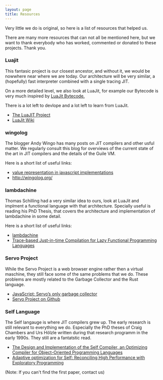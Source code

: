 ```yaml
---
layout: page
title: Resources
---
```


<p>
  Very little we do is original, so here is a list of resources that helped us.
</p>

<p>
  There are many more resources that can not all be mentioned here, but we want to thank everybody who has worked, commented or donated to these projects. Thank you.
</p>

<h3>Luajit</h3>

<p> This fantasic project is our closest ancestor, and without it, we would be nowwhere near where we are today. Our architecture will be very similar, a (hopefully) fast interpreter combined with a single tracing JIT.  </p>

<p> On a more detailed level, we also look at LuaJit, for example our <a src="https://github.com/clojit/clojit-doc/blob/master/Bytecode%20Spec.md"> Bytecode </a> is very much inspired by <a href="http://wiki.luajit.org/Bytecode-2.0">  LuaJit Bytecode. </a> </p>

<p> There is a lot left to devlope and a lot left to learn from LuaJit. <p>

<ul>
  <li> <a href="http://luajit.org/"> The LuaJIT Project </a> </li>
  <li> <a href="http://wiki.luajit.org/"> LuaJit Wiki </a> </li>
</ul>

<h3>wingolog</h3>

<p> The blogger Andy Wingo has many posts on JIT compilers and other usful matter. We regularly consult this blog for overviews of the current state of the art in JIT compilers and the details of the Guile VM. <p>

<p> Here is a short list of useful links: <p>

<ul>
  <li> <a href="http://wingolog.org/archives/2011/05/18/value-representation-in-javascript-implementations"> value representation in javascript implementations </a> </li>
  <li> <a href="http://wingolog.org/">  http://wingolog.org/ </a> </li>
</ul>

<h3>lambdachine</h3>

<p> Thomas Schilling had a very similar idea to ours, look at LuaJit and implment a functional language with that architecture. Specially useful is reading his PhD Thesis, that covers the architecture and implementation of lambdachine in some detail. <p>

<p> Here is a short list of useful links: <p>

<ul>
  <li> <a href="https://github.com/nominolo/lambdachine"> lambdachine </a> </li>
  <li> <a href="http://files.catwell.info/misc/mirror/tracing-jit-haskell-schilling.pdf">  Trace-based Just-in-time Compilation for Lazy Functional Programming Languages </a> </li>
</ul>

<h3>Servo Project</h3>

<p> While the Servo Project is a web browser engine rather then a virtual maschine, they still face some of the same problems that we do. These problems are mostly related to the Garbage Collector and the Rust language.  <p>

<ul>
  <li> <a href="https://blog.mozilla.org/research/2014/08/26/javascript-servos-only-garbage-collector/"> JavaScript: Servo’s only garbage collector </a> </li>
  <li> <a href="https://github.com/servo/servo">  Servo Project on Github </a> </li>
</ul>


<h3> Self Language </h3>

<p> The Self langauge is where JIT compilers grew up. The early research is still relevant to everything we do. Especially the PhD theses of Craig Chambers and Urs Hölzle written during that research programm in the early 1990s. They still are a fantatstic read. <p>

<ul>
  <li>
    <a href="http://bibliography.selflanguage.org/craig-thesis.html">
      The Design and Implementation of the Self Compiler, an Optimizing Compiler for Object-Oriented Programming Languages
    </a>
  </li>
  <li>
    <a href="http://bibliography.selflanguage.org/urs-thesis.html">
      Adaptive optimization for Self: Reconciling High Performance with Exploratory Programming
    </a>
  </li>
</ul>

<p> (Note: If you can't find the first paper, contact us) </p>
